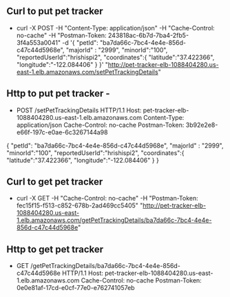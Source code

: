 ## Curl to put pet tracker

* curl -X POST -H "Content-Type: application/json" -H "Cache-Control: no-cache" -H "Postman-Token: 243818ac-6b7d-7ba4-2fb5-3f4a553a0041" -d '{
    "petId": "ba7da66c-7bc4-4e4e-856d-c47c44d5968e",
    "majorId" : "2999",
    "minorId":"100",
    "reportedUserId":"hrishispi2",
    "coordinates":{
    	"latitude":"37.422366",
    	"longitude":"-122.084406"
    }
}' "http://pet-tracker-elb-1088404280.us-east-1.elb.amazonaws.com/setPetTrackingDetails"

## Http to put pet tracker - 

* POST /setPetTrackingDetails HTTP/1.1
Host: pet-tracker-elb-1088404280.us-east-1.elb.amazonaws.com
Content-Type: application/json
Cache-Control: no-cache
Postman-Token: 3b92e2e8-e66f-197c-e0ae-6c3267144a98

{
    "petId": "ba7da66c-7bc4-4e4e-856d-c47c44d5968e",
    "majorId" : "2999",
    "minorId":"100",
    "reportedUserId":"hrishispi2",
    "coordinates":{
    	"latitude":"37.422366",
    	"longitude":"-122.084406"
    }
}

## Curl to get pet tracker

*   curl -X GET -H "Cache-Control: no-cache" -H "Postman-Token: fec15f15-f513-c852-678b-2ad469cc5405" "http://pet-tracker-elb-1088404280.us-east-1.elb.amazonaws.com/getPetTrackingDetails/ba7da66c-7bc4-4e4e-856d-c47c44d5968e"

## Http to get pet tracker 

*   GET /getPetTrackingDetails/ba7da66c-7bc4-4e4e-856d-c47c44d5968e HTTP/1.1
Host: pet-tracker-elb-1088404280.us-east-1.elb.amazonaws.com
Cache-Control: no-cache
Postman-Token: 0e0e81af-17cd-e0cf-77e0-e762741057eb
